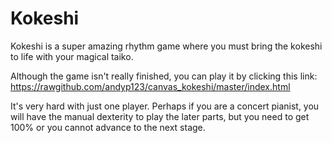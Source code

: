 Kokeshi
=======

Kokeshi is a super amazing rhythm game where you must bring the kokeshi to life with your magical taiko.

Although the game isn't really finished, you can play it by clicking this link:
https://rawgithub.com/andyp123/canvas_kokeshi/master/index.html

It's very hard with just one player. Perhaps if you are a concert pianist, you will have the manual dexterity to play the later parts, but you need to get 100% or you cannot advance to the next stage.
